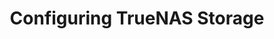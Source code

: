 ---
title: "Configuring TrueNAS Storage"
description: "Initial storage configuration procedures"
type: docs
---